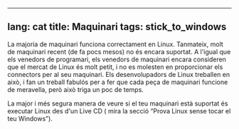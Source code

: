 
---
lang: cat
title: Maquinari
tags: stick_to_windows
---

La majoria de maquinari funciona correctament en Linux. Tanmateix, molt de maquinari recent (de fa pocs mesos) no és encara suportat. A l'igual que els venedors de programari, els venedors de maquinari encara consideren que el mercat de Linux és molt petit, i no es molesten en proporcionar els connectors per al seu maquinari. Els desenvolupadors de Linux treballen en això, i fan un treball fabulós per a fer que cada peça de maquinari funcione de meravella, però això triga un poc de temps.

La major i més segura manera de veure si el teu maquinari està suportat és executar Linux des d'un Live CD ( mira la secció “Prova Linux sense tocar el teu Windows”).

